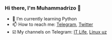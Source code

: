 ### Hi there, I'm Muhammadrizo 👋

- 🌱 I’m currently learning Python
- 📫 How to reach me: [Telegram](https://t.me/muhammadrizodev), [Twitter](https://twitter.com/mrx0608)
- ☑️ My channels on Telegram: [IT Life](https://t.me/it_life_uz), [Linux uz](https://t.me/linuxuz1)

